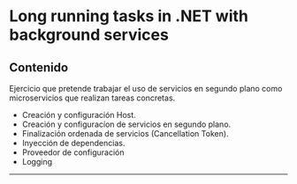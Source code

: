 # Long running tasks in .NET with background services

## Contenido

Ejercicio que pretende trabajar el uso de servicios en segundo plano como microservicios que realizan tareas concretas.
- Creación y configuración Host.
- Creación y configuracíon de servicios en segundo plano.
- Finalización ordenada de servicios (Cancellation Token).
- Inyección de dependencias.
- Proveedor de configuración
- Logging

---

